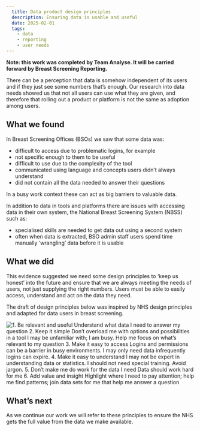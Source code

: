 ```yaml
---
  title: Data product design principles
  description: Ensuring data is usable and useful
  date: 2025-02-01
  tags:
    - data
    - reporting
    - user needs
---
```



**Note: this work was completed by Team Analyse. It will be carried forward by Breast Screening Reporting.**

There can be a perception that data is somehow independent of its users and if they just see some numbers that’s enough. Our research into data needs showed us that not all users can use what they are given, and therefore that rolling out a product or platform is not the same as adoption among users.

## What we found

In Breast Screening Offices (BSOs) we saw that some data was:

- difficult to access due to problematic logins, for example
- not specific enough to them to be useful
- difficult to use due to the complexity of the tool
- communicated using language and concepts users didn’t always understand
- did not contain all the data needed to answer their questions

In a busy work context these can act as big barriers to valuable data.

In addition to data in tools and platforms there are issues with accessing data in their own system, the National Breast Screening System (NBSS) such as:

- specialised skills are needed to get data out using a second system
- often when data is extracted, BSO admin staff users spend time manually ‘wrangling’ data before it is usable

## What we did

This evidence suggested we need some design principles to ‘keep us honest’ into the future and ensure that we are always meeting the needs of users, not just supplying the right numbers. Users must be able to easily access, understand and act on the data they need.

The draft of design principles below was inspired by NHS design principles and adapted for data users in breast screening.

![1. Be relevant and useful
Understand what data I need to answer my question
2. Keep it simple
Don’t overload me with options and possibilities in a tool I may be unfamiliar with; I am busy. Help me focus on what’s relevant to my question
3. Make it easy to access
Logins and permissions can be a barrier in busy environments. I may only need data infrequently logins can expire.
4.  Make it easy to understand
I may not be expert in understanding data or statistics. I should not need special training. Avoid jargon.
5. Don’t make me do work for the data I need
Data should work hard for me
6. Add value and insight
Highlight where I need to pay attention; help me find patterns; join data sets for me that help me answer a question](data-product-design-principle.png)

## What’s next

As we continue our work we will refer to these principles to ensure the NHS gets the full value from the data we make available.
